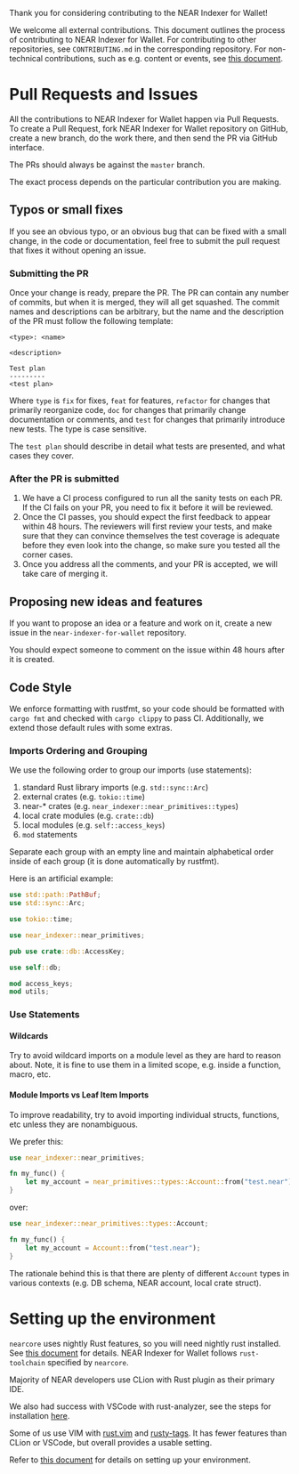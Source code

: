 Thank you for considering contributing to the NEAR Indexer for Wallet!

We welcome all external contributions. This document outlines the process of contributing to NEAR Indexer for Wallet. 
For contributing to other repositories, see `CONTRIBUTING.md` in the corresponding repository. 
For non-technical contributions, such as e.g. content or events, see [this document](https://docs.nearprotocol.com/docs/contribution/contribution-overview).

# Pull Requests and Issues

All the contributions to NEAR Indexer for Wallet happen via Pull Requests. To create a Pull Request, fork NEAR Indexer for Wallet repository on GitHub, create a new branch, do the work there, and then send the PR via GitHub interface.

The PRs should always be against the `master` branch.

The exact process depends on the particular contribution you are making.

## Typos or small fixes

If you see an obvious typo, or an obvious bug that can be fixed with a small change, in the code or documentation, feel free to submit the pull request that fixes it without opening an issue.

### Submitting the PR

Once your change is ready, prepare the PR. The PR can contain any number of commits, but when it is merged, they will all get squashed. The commit names and descriptions can be arbitrary, but the name and the description of the PR must follow the following template:

```
<type>: <name>

<description>

Test plan
---------
<test plan>
```

Where `type` is `fix` for fixes, `feat` for features, `refactor` for changes that primarily reorganize code, `doc` for changes that primarily change documentation or comments, and `test` for changes that primarily introduce new tests. The type is case sensitive.

The `test plan` should describe in detail what tests are presented, and what cases they cover.

### After the PR is submitted

1. We have a CI process configured to run all the sanity tests on each PR. If the CI fails on your PR, you need to fix it before it will be reviewed.
2. Once the CI passes, you should expect the first feedback to appear within 48 hours. The reviewers will first review your tests, and make sure that they can convince themselves the test coverage is adequate before they even look into the change, so make sure you tested all the corner cases.
3. Once you address all the comments, and your PR is accepted, we will take care of merging it.

## Proposing new ideas and features

If you want to propose an idea or a feature and work on it, create a new issue in the `near-indexer-for-wallet` repository.

You should expect someone to comment on the issue within 48 hours after it is created.

## Code Style

We enforce formatting with rustfmt, so your code should be formatted with `cargo fmt` and checked with `cargo clippy` to pass CI. Additionally, we extend those default rules with some extras.

### Imports Ordering and Grouping

We use the following order to group our imports (use statements):

1. standard Rust library imports (e.g. `std::sync::Arc`)
2. external crates (e.g. `tokio::time`)
3. near-* crates (e.g. `near_indexer::near_primitives::types`)
4. local crate modules (e.g. `crate::db`)
5. local modules (e.g. `self::access_keys`)
6. `mod` statements

Separate each group with an empty line and maintain alphabetical order inside of each group (it is done automatically by rustfmt).

Here is an artificial example:

```rust
use std::path::PathBuf;
use std::sync::Arc;

use tokio::time;

use near_indexer::near_primitives;

pub use crate::db::AccessKey;

use self::db;

mod access_keys;
mod utils;
```

### Use Statements

#### Wildcards

Try to avoid wildcard imports on a module level as they are hard to reason about. Note, it is fine to use them in a limited scope, e.g. inside a function, macro, etc.

#### Module Imports vs Leaf Item Imports

To improve readability, try to avoid importing individual structs, functions, etc unless they are nonambiguous.

We prefer this:

```rust
use near_indexer::near_primitives;

fn my_func() {
    let my_account = near_primitives::types::Account::from("test.near");
}
```

over:

```rust
use near_indexer::near_primitives::types::Account;

fn my_func() {
    let my_account = Account::from("test.near");
}
```

The rationale behind this is that there are plenty of different `Account` types in various contexts (e.g. DB schema, NEAR account, local crate struct).

# Setting up the environment

`nearcore` uses nightly Rust features, so you will need nightly rust installed. See [this document](https://doc.rust-lang.org/1.2.0/book/nightly-rust.html) for details. NEAR Indexer for Wallet follows `rust-toolchain` specified by `nearcore`.

Majority of NEAR developers use CLion with Rust plugin as their primary IDE.

We also had success with VSCode with rust-analyzer, see the steps for installation [here](https://commonwealth.im/near/proposal/discussion/338-remote-development-with-vscode-and-rustanalyzer).

Some of us use VIM with [rust.vim](https://github.com/rust-lang/rust.vim) and [rusty-tags](https://github.com/dan-t/rusty-tags). It has fewer features than CLion or VSCode, but overall provides a usable setting.

Refer to [this document](https://docs.nearprotocol.com/docs/contribution/nearcore) for details on setting up your environment.
